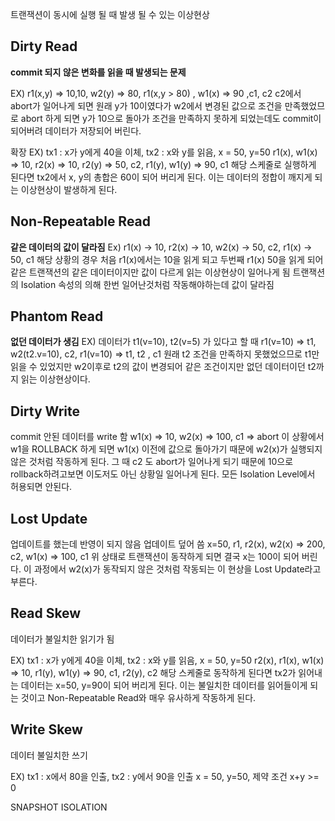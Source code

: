트랜잭션이 동시에 실행 될 때 발생 될 수 있는 이상현상

## Dirty Read
**commit 되지 않은 변화를 읽을 때 발생되는 문제**

EX) r1(x,y) => 10,10, w2(y) => 80, r1(x,y > 80) , w1(x) => 90  ,c1, c2
c2에서 abort가 일어나게 되면 원래 y가 10이였다가 w2에서 변경된 값으로 조건을 만족했었므로
abort 하게 되면 y가 10으로 돌아가 조건을 만족하지 못하게 되었는데도 commit이 되어버려 데이터가 저장되어 버린다.

확장
EX) tx1 : x가 y에게 40을 이체, tx2 : x와 y를 읽음,  x = 50, y=50
r1(x), w1(x) => 10, r2(x) => 10, r2(y) => 50, c2, r1(y), w1(y) => 90, c1
해당 스케줄로 실행하게 된다면 tx2에서 x, y의 총합은 60이 되어 버리게 된다.
이는 데이터의 정합이 깨지게 되는 이상현상이 발생하게 된다.

## Non-Repeatable Read
**같은 데이터의 값이 달라짐**
Ex) r1(x) -> 10, r2(x) -> 10, w2(x) -> 50, c2, r1(x) -> 50, c1
해당 상황의 경우 처음 r1(x)에서는 10을 읽게 되고 두번째 r1(x) 50을 읽게 되어 같은 트랜잭션의 같은 데이터이지만 값이 다르게 읽는 이상현상이 일어나게 됨
트랜잭션의 Isolation 속성의 의해 한번 일어난것처럼 작동해야하는데 값이 달라짐

## Phantom Read
**없던 데이터가 생김**
EX) 데이터가 t1(v=10), t2(v=5) 가 있다고 할 때
r1(v=10) => t1, w2(t2.v=10), c2, r1(v=10) => t1, t2 , c1
원래 t2 조건을 만족하지 못했었으므로 t1만 읽을 수 있었지만 w2이후로 t2의 값이 변경되어 같은 조건이지만 없던 데이터이던 t2까지 읽는 이상현상이다.

## Dirty Write
commit 안된 데이터를 write 함
w1(x) => 10, w2(x) => 100, c1 => abort 
이 상황에서 w1을 ROLLBACK 하게 되면 w1(x) 이전에 값으로 돌아가기 때문에 w2(x)가 실행되지 않은 것처럼 작동하게 된다.
그 때 c2 도 abort가 일어나게 되기 때문에 10으로 rollback하려고보면 이도저도 아닌 상황일 일어나게 된다.
모든 Isolation Level에서 허용되면 안된다.

## Lost Update
업데이트를 했는데 반영이 되지 않음 업데이트 덮어 씀
x=50, r1, r2(x), w2(x) => 200, c2, w1(x) => 100, c1
위 상태로 트랜잭션이 동작하게 되면 결국 x는 100이 되어 버린다. 이 과정에서 w2(x)가 동작되지 않은 것처럼 작동되는 이 현상을 Lost Update라고 부른다.

## Read Skew
데이터가 불일치한 읽기가 됨

EX) tx1 : x가 y에게 40을 이체, tx2 : x와 y를 읽음,  x = 50, y=50
r2(x), r1(x), w1(x) => 10, r1(y), w1(y) => 90, c1, r2(y), c2
해당 스케줄로 동작하게 된다면 tx2가 읽어내는 데이터는 x=50, y=90이 되어 버리게 된다. 이는 불일치한 데이터를 읽어들이게 되는 것이고 Non-Repeatable Read와 매우 유사하게 작동하게 된다.

## Write Skew
데이터 불일치한 쓰기

EX) tx1 : x에서 80을 인출, tx2 : y에서 90을 인출  x = 50, y=50, 제약 조건 x+y >= 0


SNAPSHOT ISOLATION
